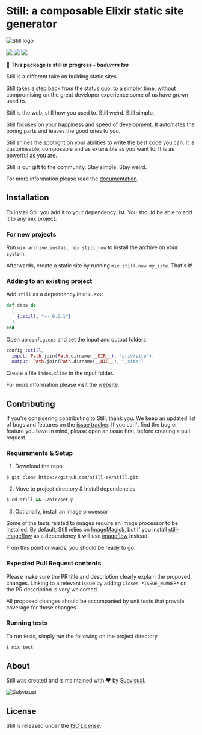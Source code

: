 # Still: a composable Elixir static site generator

![Still logo](./priv/site/images/banner.png)

[![][build-badge]][build]
[![][hex-badge]][hex]
[![][docs-badge]][docs]

🚧 **This package is still in progress - _badumm tss_**

Still is a different take on building static sites.

Still takes a step back from the status quo, to a simpler time, without
compromising on the great developer experience some of us have grown used to.

Still is the web, still how you used to. Still weird. Still simple.

Still focuses on your happiness and speed of development. It automates the
boring parts and leaves the good ones to you.

Still shines the spotlight on your abilities to write the best code you can. It
is customisable, composable and as extensible as you want to. It is as powerful
as you are.

Still is our gift to the community. Stay simple. Stay weird.

For more information please read the [documentation][docs].

## Installation

To install Still you add it to your dependency list. You should be able to
add it to any mix project.

### For new projects

Run `mix archive.install hex still_new` to install the archive on your system.

Afterwards, create a static site by running `mix still.new my_site`.
That's it!

### Adding to an existing project

Add `still` as a dependency in `mix.exs`:

```elixir
def deps do
  [
    {:still, "~> 0.6.1"}
  ]
end
```

Open up `config.exs` and set the input and output folders:

```elixir
config :still,
  input: Path.join(Path.dirname(__DIR__), "priv/site"),
  output: Path.join(Path.dirname(__DIR__), "_site")
```

Create a file `index.slime` in the input folder.

For more information please visit the [website][website].

## Contributing

If you're considering contributing to Still, thank you. We keep an updated list
of bugs and features on the [issue tracker][issue-tracker]. If you can't find
the bug or feature you have in mind, please open an issue first, before creating
a pull request.

### Requirements & Setup

1. Download the repo
```sh
$ git clone https://github.com/still-ex/still.git
```
2. Move to project directory & Install dependencies
```sh
$ cd still && ./bin/setup
```
3. Optionally, install an image processor

Some of the tests related to images require an image processor to be installed.
By default, Still relies on [ImageMagick][imageMagick], but if you install [still-imageflow][still-imageflow] as a 
dependency it will use [imageflow][imageflow] instead.

From this point onwards, you should be ready to go.
### Expected Pull Request contents

Please make sure the PR title and description clearly explain the proposed
changes. Linking to a relevant issue by adding `Closes *ISSUE_NUMBER*` on the PR
description is very welcomed.

All proposed changes should be accompanied by unit tests that provide coverage
for those changes.

### Running tests

To run tests, simply run the following  on the project directory.
```sh
$ mix test
```

## About

Still was created and is maintained with :heart: by [Subvisual][subvisual].

![Subvisual][sub-logo]

## License

Still is released under the [ISC License](./LICENSE).

[website]: https://stillstatic.io
[subvisual]: https://subvisual.com
[docs]: https://hexdocs.pm/still/getting_started.html
[hex]: https://hex.pm/packages/still
[build]: https://github.com/still-ex/still/actions
[sub-logo]: https://raw.githubusercontent.com/subvisual/guides/master/github/templates/logos/blue.png
[hex-badge]: https://img.shields.io/hexpm/v/still?style=flat-square
[build-badge]: https://img.shields.io/github/workflow/status/still-ex/still/Elixir%20CI?style=flat-square
[docs-badge]: https://img.shields.io/badge/-docs-informational?style=flat-square
[issue-tracker]: https://github.com/still-ex/still/issues
[imageMagick]: https://imagemagick.org/index.php
[still-imageflow]: https://github.com/still-ex/still_imageflow
[imageflow]: https://github.com/imazen/imageflow
